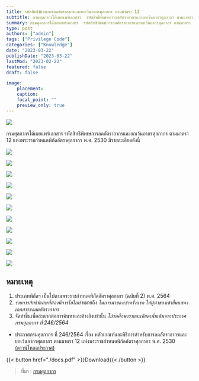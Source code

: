 ```yaml
---
title: รหัสสิทธิพิเศษการลดอัตราอากรและยกเว้นอากรศุลกากร ตามมาตรา 12
subtitle: กรมศุลกากรได้เผยแพร่เอกสาร  รหัสสิทธิพิเศษการลดอัตราอากรและยกเว้นอากรศุลกากร ตามมาตรา 12 แห่งพระราชกำหนดพิกัดอัตราศุลกากร พ.ศ. 2530
summary: กรมศุลกากรได้เผยแพร่เอกสาร  รหัสสิทธิพิเศษการลดอัตราอากรและยกเว้นอากรศุลกากร ตามมาตรา 12 แห่งพระราชกำหนดพิกัดอัตราศุลกากร พ.ศ. 2530
type: post
authors: ["admin"]
tags: ["Privilege Code"]
categories: ["Knowledge"]
date: "2023-03-22"
publishDate: "2023-03-22"
lastMod: "2023-02-22"
featured: false
draft: false

image:
    placement:
    caption: 
    focal_point: ""
    preview_only: true
---
```


![](featured.png)

กรมศุลกากรได้เผยแพร่เอกสาร  รหัสสิทธิพิเศษการลดอัตราอากรและยกเว้นอากรศุลกากร ตามมาตรา 12 แห่งพระราชกำหนดพิกัดอัตราศุลกากร พ.ศ. 2530  มีรายละเอียดดังนี้

![](./img/docspng_Page1.png)

![](./img/docspng_Page2.png)

![](./img/docspng_Page3.png)

![](./img/docspng_Page4.png)

![](./img/docspng_Page5.png)

![](./img/docspng_Page6.png)

![](./img/docspng_Page7.png)

![](./img/docspng_Page8.png)

![](./img/docspng_Page9.png)

![](./img/docspng_Page10.png)

![](./img/docspng_Page11.png)

## หมายเหตุ
1.	ประเภทพิกัดฯ เป็นไปตามพระราชกําหนดพิกัดอัตราศุลกากร (ฉบับที่ 2) พ.ศ. 2564
2.	*รายการสิทธิพิเศษที่ต้องมีการไฮไลท์* หมายถึง *ในการนําของเข้าครั้งแรก ให้ผู้นําของเข้ายื่นแสดงเอกสารขอลดอัตราอากร*
3.	จัดทําขึ้นเพื่อสะดวกต่อการค้นหาและอ้างอิงเท่านั้น *โปรดศึกษารายละเอียดเพิ่มเติมจากประกาศกรมศุลกากร ที่ 246/2564*

- ประกาศกรมศุลกากร ที่ 246/2564 เรื่อง หลักเกณฑ์และพิธีการสำหรับการลดอัตราอากรและยกเว้นอากรศุลกากร ตามมาตรา 12 แห่งพระราชกำหนดพิกัดอัตราศุลกากร พ.ศ. 2530 [(ดาวน์โหลดประกาศ)](../../../law/customs/2564/246/)

{{< button href="./docs.pdf" >}}Download{{< /button >}}



> ที่มา : [กรมศุลกากร](http://ccc.customs.go.th/data_files/e798ead19581dc065f35a1a61e935358.pdf)
